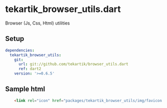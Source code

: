 # tekartik_browser_utils.dart

Browser (Js, Css, Html) utilities

## Setup

```yaml
dependencies:
  tekartik_browser_utils:
    git:
      url: git://github.com/tekartik/browser_utils.dart
      ref: dart2
    version: '>=0.6.5'
```

## Sample html

```html
    <link rel="icon" href="packages/tekartik_browser_utils/img/favicon.png">
```
